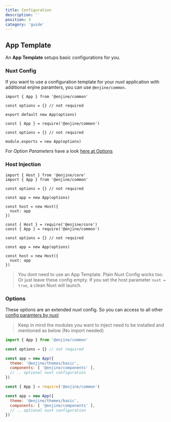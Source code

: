 ```yaml
---
title: Configuration
description: ''
position: 3
category: 'guide'
---
```


## App Template

An **App Template** setups basic configurations for you.

### Nuxt Config

If you want to use a configuration template for your *nuxt* application with additional enjine paramters, you can use `@enjine/common`.

<code-group>
  <code-block label="es6" active>

  ```js[nuxt.config.js]
  import { App } from '@enjine/common'

  const options = {} // not required

  export default new App(options)
  ```

  </code-block>
  <code-block label="commonjs">

  ```js[nuxt.config.js]
  const { App } = require('@enjine/common')

  const options = {} // not required

  module.exports = new App(options)
  ```

  </code-block>
</code-group>

For *Option Parameters* have a look [here at Options](#options)

### Host Injection

<code-group>
  <code-block label="es6" active>

  ```js[enjine.js]
  import { Host } from '@enjine/core'
  import { App } from '@enjine/common'

  const options = {} // not required

  const app = new App(options)

  const host = new Host({
    nuxt: app
  })
  ```

  </code-block>
  <code-block label="commonjs">

  ```js[enjine.js]
  const { Host } = require('@enjine/core')
  const { App } = require('@enjine/common')

  const options = {} // not required

  const app = new App(options)

  const host = new Host({
    nuxt: app
  })
  ```

  </code-block>
</code-group>

> You dont need to use an App Template. Plain Nuxt Config works too. Or just leave these config empty. If you set the host parameter `nuxt = true`, a clean Nuxt will launch.

### Options

These options are an extended *nuxt* config. So you can access to all other [config paramters by nuxt](https://nuxtjs.org/docs/2.x/features/configuration)

> Keep in mind the modules you want to inject need to be installed and mentioned as below (No import needed)

<code-group>
  <code-block label="es6" active>

  ```js
  import { App } from '@enjine/common'

  const options = {} // not required

  const app = new App({
    theme: '@enjine/themes/basic',
    components: [ '@enjine/components' ],
    // .. optional nuxt configuration
  })
  ```

  </code-block>
  <code-block label="commonjs">

  ```js
  const { App } = require('@enjine/common')

  const app = new App({
    theme: '@enjine/themes/basic',
    components: [ '@enjine/components' ],
    // .. optional nuxt configuration
  })
  ```

  </code-block>
</code-group>
